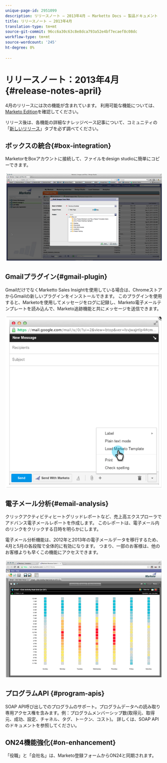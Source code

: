 ```yaml
---
unique-page-id: 2951099
description: リリースノート — 2013年4月 — Marketto Docs — 製品ドキュメント
title: リリースノート — 2013年4月
translation-type: tm+mt
source-git-commit: 96cc6a30c63c8e8dca793a52e4bf7ecaef8c08dc
workflow-type: tm+mt
source-wordcount: '245'
ht-degree: 0%

---
```



# リリースノート：2013年4月{#release-notes-april}

4月のリリースには次の機能が含まれています。 利用可能な機能については、[Marketo Edition](http://docs.marketo.com/display/docs/assets/pricing.php)を確認してください。

リリース後は、各機能の詳細なナレッジベース記事について、コミュニティの「[新しいリリース](release-notes-december-2013.md)」タブを必ず調べてください。

## ボックスの統合{#box-integration}

MarketorをBoxアカウントに接続して、ファイルをdesign studioに簡単にコピーできます。

![](assets/image2014-9-22-15-3a47-3a56.png)

## Gmailプラグイン{#gmail-plugin}

GmailだけでなくMarketto Sales Insightを使用している場合は、ChromeストアからGmailの新しいプラグインをインストールできます。 このプラグインを使用すると、Marketoを使用してメッセージをログに記録し、Marketo電子メールテンプレートを読み込んで、Marketo追跡機能と共にメッセージを送信できます。

![](assets/image2014-9-22-15-3a48-3a57.png)

## 電子メール分析{#email-analysis}

クリックアクティビティヒートグリッドレポートなど、売上高エクスプローラでアドバンス電子メールレポートを作成します。 このレポートは、電子メール内のリンクをクリックする日時を明らかにします。

電子メール分析機能は、2012年と2013年の電子メールデータを移行するため、4月と5月の各段階で全体的に有効になります。 つまり、一部のお客様は、他のお客様よりも早くこの機能にアクセスできます。

![](assets/image2014-9-22-15-3a49-3a16.png)

## プログラムAPI {#program-apis}

SOAP API呼び出しでのプログラムのサポート。プログラムデータへの読み取り専用アクセス権を含みます。例：プログラムメンバーシップ数(取得元、取得元、成功、設定、チャネル、タグ、トークン、コスト)。 詳しくは、SOAP APIのドキュメントを参照してください。

## ON24機能強化{#on-enhancement}

「役職」と「会社名」は、Marketo登録フォームからON24と同期されます。
